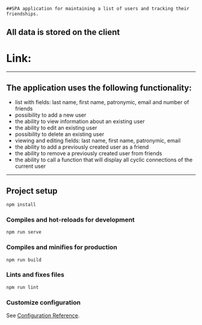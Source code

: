 ```
##SPA application for maintaining a list of users and tracking their friendships. 
```
## All data is stored on the client
# Link:  
----------------------------------------------------------------------------------
## The application uses the following functionality:
- list with fields: last name, first name, patronymic, email and number of friends
- possibility to add a new user
- the ability to view information about an existing user
- the ability to edit an existing user
- possibility to delete an existing user
- viewing and editing fields: last name, first name, patronymic, email
- the ability to add a previously created user as a friend
- the ability to remove a previously created user from friends
- the ability to call a function that will display all cyclic connections of the current user
-----------------------------------------------------------------------------------------------

## Project setup
```
npm install
```

### Compiles and hot-reloads for development
```
npm run serve
```

### Compiles and minifies for production
```
npm run build
```

### Lints and fixes files
```
npm run lint
```

### Customize configuration
See [Configuration Reference](https://cli.vuejs.org/config/).
